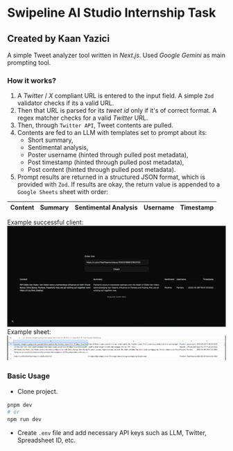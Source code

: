 # Swipeline AI Studio Internship Task

## Created by Kaan Yazici

A simple Tweet analyzer tool written in *Next.js*. Used *Google Gemini* as main prompting tool.

### How it works?
1. A *Twitter* / *X* compliant URL is entered to the input field. A simple `Zod` validator checks if its a valid URL. 
2. Then that URL is parsed for its *tweet id* only if it's of correct format. A regex matcher checks for a valid 
*Twitter* URL.
3. Then, through `Twitter API`, Tweet contents are pulled.
4. Contents are fed to an LLM with templates set to prompt about its:
   - Short summary,
   - Sentimental analysis,
   - Poster username (hinted through pulled post metadata),
   - Post timestamp (hinted through pulled post metadata),
   - Post content (hinted through pulled post metadata).
5. Prompt results are returned in a structured JSON format, which is provided with `Zod`. If results are okay, the 
return value is appended to a `Google Sheets` sheet with order:

| Content | Summary | Sentimental Analysis | Username | Timestamp         |
|---------|---------|----------------------|----------|-------------------|

Example successful client:
![Client](public/client.png)
Example sheet:
![Sheet](public/sheet.png)



### Basic Usage
- Clone project.
```bash
pnpm dev
# or 
npm run dev
```
- Create `.env` file and add necessary API keys such as LLM, Twitter, 
Spreadsheet ID, etc.


